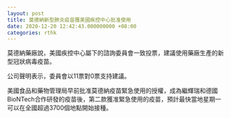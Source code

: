 ```yaml
---
layout: post
title: 莫德納新型肺炎疫苗獲美國疾控中心批准使用
date: 2020-12-20 12:42:43.000000000 +08:00
categories: rthk
---
```


莫德納藥廠說，美國疾控中心屬下的諮詢委員會一致投票，建議使用藥廠生產的新型冠狀病毒疫苗。

公司聲明表示，委員會以11票對0票支持建議。

美國食品和藥物管理局早前批准莫德納疫苗緊急使用的授權，成為繼輝瑞和德國BioNTech合作研發的疫苗後，第二款獲准緊急使用的疫苗，預計最快當地星期一可以在全國超過3700個地點開始接種。
